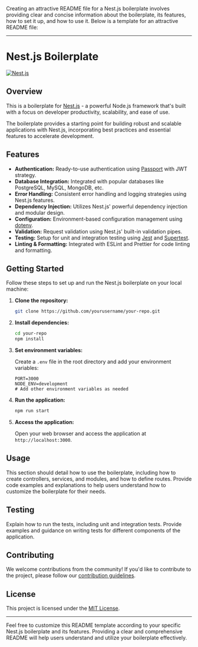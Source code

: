 Creating an attractive README file for a Nest.js boilerplate involves providing clear and concise information about the boilerplate, its features, how to set it up, and how to use it. Below is a template for an attractive README file:

---

# Nest.js Boilerplate

[![Nest.js](https://nestjs.com/img/logo_text.svg)](https://nestjs.com/)

## Overview

This is a boilerplate for [Nest.js](https://nestjs.com/) - a powerful Node.js framework that's built with a focus on developer productivity, scalability, and ease of use.

The boilerplate provides a starting point for building robust and scalable applications with Nest.js, incorporating best practices and essential features to accelerate development.

## Features

- **Authentication:** Ready-to-use authentication using [Passport](http://www.passportjs.org/) with JWT strategy.
- **Database Integration:** Integrated with popular databases like PostgreSQL, MySQL, MongoDB, etc.
- **Error Handling:** Consistent error handling and logging strategies using Nest.js features.
- **Dependency Injection:** Utilizes Nest.js' powerful dependency injection and modular design.
- **Configuration:** Environment-based configuration management using [dotenv](https://www.npmjs.com/package/dotenv).
- **Validation:** Request validation using Nest.js' built-in validation pipes.
- **Testing:** Setup for unit and integration testing using [Jest](https://jestjs.io/) and [Supertest](https://www.npmjs.com/package/supertest).
- **Linting & Formatting:** Integrated with ESLint and Prettier for code linting and formatting.

## Getting Started

Follow these steps to set up and run the Nest.js boilerplate on your local machine:

1. **Clone the repository:**

   ```bash
   git clone https://github.com/yourusername/your-repo.git
   ```

2. **Install dependencies:**

   ```bash
   cd your-repo
   npm install
   ```

3. **Set environment variables:**

   Create a `.env` file in the root directory and add your environment variables:

   ```plaintext
   PORT=3000
   NODE_ENV=development
   # Add other environment variables as needed
   ```

4. **Run the application:**

   ```bash
   npm run start
   ```

5. **Access the application:**

   Open your web browser and access the application at `http://localhost:3000`.

## Usage

This section should detail how to use the boilerplate, including how to create controllers, services, and modules, and how to define routes. Provide code examples and explanations to help users understand how to customize the boilerplate for their needs.

## Testing

Explain how to run the tests, including unit and integration tests. Provide examples and guidance on writing tests for different components of the application.

## Contributing

We welcome contributions from the community! If you'd like to contribute to the project, please follow our [contribution guidelines](CONTRIBUTING.md).

## License

This project is licensed under the [MIT License](LICENSE).

---

Feel free to customize this README template according to your specific Nest.js boilerplate and its features. Providing a clear and comprehensive README will help users understand and utilize your boilerplate effectively.
